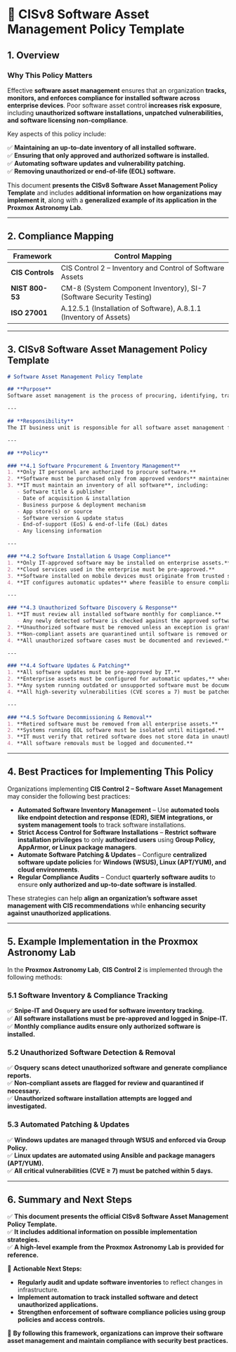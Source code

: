 <!-- ---
title: "CISv8 Software Asset Management Policy Template"
description: "Presents the official CISv8 Software Asset Management Policy Template, with additional information on possible solutions and an example of its application in the Proxmox Astronomy Lab."
author: "VintageDon"
tags: ["CISv8", "Software Asset Management", "Software Inventory", "Security Policy", "Compliance"]
category: "Compliance"
kb_type: "Policy Template"
version: "1.0"
status: "Approved"
last_updated: "2025-03-03"
---
 -->

# **📜 CISv8 Software Asset Management Policy Template**

## **1. Overview**  

### **Why This Policy Matters**  

Effective **software asset management** ensures that an organization **tracks, monitors, and enforces compliance for installed software across enterprise devices**. Poor software asset control **increases risk exposure**, including **unauthorized software installations, unpatched vulnerabilities, and software licensing non-compliance**.

Key aspects of this policy include:  

✅ **Maintaining an up-to-date inventory of all installed software.**  
✅ **Ensuring that only approved and authorized software is installed.**  
✅ **Automating software updates and vulnerability patching.**  
✅ **Removing unauthorized or end-of-life (EOL) software.**  

This document **presents the CISv8 Software Asset Management Policy Template** and includes **additional information on how organizations may implement it**, along with a **generalized example of its application in the Proxmox Astronomy Lab**.

---

## **2. Compliance Mapping**  

| **Framework**      | **Control Mapping** |
|--------------------|--------------------|
| **CIS Controls**   | CIS Control 2 – Inventory and Control of Software Assets |
| **NIST 800-53**    | CM-8 (System Component Inventory), SI-7 (Software Security Testing) |
| **ISO 27001**      | A.12.5.1 (Installation of Software), A.8.1.1 (Inventory of Assets) |

---

## **3. CISv8 Software Asset Management Policy Template**  

```markdown
# Software Asset Management Policy Template  

## **Purpose**  
Software asset management is the process of procuring, identifying, tracking, maintaining, and removing software on enterprise assets. This Software Asset Management Policy provides the policies for governing the software asset lifecycle while an enterprise is using a software asset. A software inventory must be created and maintained to support the enterprise’s mission and to help ensure only authorized software is installed and used. This software inventory must be up-to-date and reflect the current state of software across the enterprise.  

---

## **Responsibility**  
The IT business unit is responsible for all software asset management functions. This information is relayed to other business units within the enterprise such as finance, accounting, and cybersecurity as needed. IT is responsible for informing all users of their responsibilities in the use of any assets assigned to them.  

---

## **Policy**  

### **4.1 Software Procurement & Inventory Management**  
1. **Only IT personnel are authorized to procure software.**  
2. **Software must be purchased only from approved vendors** maintained in the IT procurement list.  
3. **IT must maintain an inventory of all software**, including:  
   - Software title & publisher  
   - Date of acquisition & installation  
   - Business purpose & deployment mechanism  
   - App store(s) or source  
   - Software version & update status  
   - End-of-support (EoS) & end-of-life (EoL) dates  
   - Any licensing information  

---

### **4.2 Software Installation & Usage Compliance**  
1. **Only IT-approved software may be installed on enterprise assets.**  
2. **Cloud services used in the enterprise must be pre-approved.**  
3. **Software installed on mobile devices must originate from trusted sources.**  
4. **IT configures automatic updates** where feasible to ensure compliance.  

---

### **4.3 Unauthorized Software Discovery & Response**  
1. **IT must review all installed software monthly for compliance.**  
   - Any newly detected software is checked against the approved software list.  
2. **Unauthorized software must be removed unless an exception is granted.**  
3. **Non-compliant assets are quarantined until software is removed or approved.**  
4. **All unauthorized software cases must be documented and reviewed.**  

---

### **4.4 Software Updates & Patching**  
1. **All software updates must be pre-approved by IT.**  
2. **Enterprise assets must be configured for automatic updates,** where feasible.  
3. **Any system running outdated or unsupported software must be documented.**  
4. **All high-severity vulnerabilities (CVE scores ≥ 7) must be patched within 5 days.**  

---

### **4.5 Software Decommissioning & Removal**  
1. **Retired software must be removed from all enterprise assets.**  
2. **Systems running EOL software must be isolated until mitigated.**  
3. **IT must verify that retired software does not store data in unauthorized locations.**  
4. **All software removals must be logged and documented.**  
```

---

## **4. Best Practices for Implementing This Policy**  

Organizations implementing **CIS Control 2 – Software Asset Management** may consider the following best practices:  

- **Automated Software Inventory Management** – Use **automated tools like endpoint detection and response (EDR), SIEM integrations, or system management tools** to track software installations.  
- **Strict Access Control for Software Installations** – **Restrict software installation privileges** to only **authorized users** using **Group Policy, AppArmor, or Linux package managers**.  
- **Automate Software Patching & Updates** – Configure **centralized software update policies** for **Windows (WSUS), Linux (APT/YUM), and cloud environments**.  
- **Regular Compliance Audits** – Conduct **quarterly software audits** to ensure **only authorized and up-to-date software is installed**.  

These strategies can help **align an organization’s software asset management with CIS recommendations** while **enhancing security against unauthorized applications**.

---

## **5. Example Implementation in the Proxmox Astronomy Lab**  

In the **Proxmox Astronomy Lab**, **CIS Control 2** is implemented through the following methods:

### **5.1 Software Inventory & Compliance Tracking**  

✅ **Snipe-IT and Osquery are used for software inventory tracking.**  
✅ **All software installations must be pre-approved and logged in Snipe-IT.**  
✅ **Monthly compliance audits ensure only authorized software is installed.**  

### **5.2 Unauthorized Software Detection & Removal**  

✅ **Osquery scans detect unauthorized software and generate compliance reports.**  
✅ **Non-compliant assets are flagged for review and quarantined if necessary.**  
✅ **Unauthorized software installation attempts are logged and investigated.**  

### **5.3 Automated Patching & Updates**  

✅ **Windows updates are managed through WSUS and enforced via Group Policy.**  
✅ **Linux updates are automated using Ansible and package managers (APT/YUM).**  
✅ **All critical vulnerabilities (CVE ≥ 7) must be patched within 5 days.**  

---

## **6. Summary and Next Steps**  

✅ **This document presents the official CISv8 Software Asset Management Policy Template.**  
✅ **It includes additional information on possible implementation strategies.**  
✅ **A high-level example from the Proxmox Astronomy Lab is provided for reference.**  

📌 **Actionable Next Steps:**  

- **Regularly audit and update software inventories** to reflect changes in infrastructure.  
- **Implement automation to track installed software and detect unauthorized applications.**  
- **Strengthen enforcement of software compliance policies using group policies and access controls.**  

🚀 **By following this framework, organizations can improve their software asset management and maintain compliance with security best practices.**  


